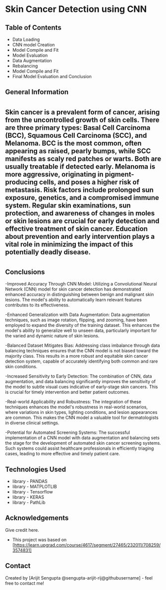 # Skin Cancer Detection using CNN

## Table of Contents
* Data Loading
* CNN model Creation
* Model Compile and Fit
* Model Evaluation 
* Data Augmentation
* Rebalancing
* Model Compile and Fit
* Final Model Evaluation and Conclusion


<!-- You can include any other section that is pertinent to your problem -->

## General Information
#
## Skin cancer is a prevalent form of cancer, arising from the uncontrolled growth of skin cells. There are three primary types: Basal Cell Carcinoma (BCC), Squamous Cell Carcinoma (SCC), and Melanoma. BCC is the most common, often appearing as raised, pearly bumps, while SCC manifests as scaly red patches or warts. Both are usually treatable if detected early. Melanoma is more aggressive, originating in pigment-producing cells, and poses a higher risk of metastasis. Risk factors include prolonged sun exposure, genetics, and a compromised immune system. Regular skin examinations, sun protection, and awareness of changes in moles or skin lesions are crucial for early detection and effective treatment of skin cancer. Education about prevention and early intervention plays a vital role in minimizing the impact of this potentially deadly disease.
#
## 

<!-- You don't have to answer all the questions - just the ones relevant to your project. -->

#
## Conclusions
-Improved Accuracy Through CNN Model:
Utilizing a Convolutional Neural Network (CNN) model for skin cancer detection has demonstrated enhanced accuracy in distinguishing between benign and malignant skin lesions. The model's ability to automatically learn relevant features contributes to its effectiveness.

-Enhanced Generalization with Data Augmentation:
Data augmentation techniques, such as image rotation, flipping, and zooming, have been employed to expand the diversity of the training dataset. This enhances the model's ability to generalize well to unseen data, particularly important for the varied and dynamic nature of skin lesions.

-Balanced Dataset Mitigates Bias:
Addressing class imbalance through data balancing techniques ensures that the CNN model is not biased toward the majority class. This results in a more robust and equitable skin cancer detection system, capable of accurately identifying both common and rare skin conditions.

-Increased Sensitivity to Early Detection:
The combination of CNN, data augmentation, and data balancing significantly improves the sensitivity of the model to subtle visual cues indicative of early-stage skin cancers. This is crucial for timely intervention and better patient outcomes.

-Real-world Applicability and Robustness:
The integration of these techniques enhances the model's robustness in real-world scenarios, where variations in skin types, lighting conditions, and lesion appearances are common. This makes the CNN model a valuable tool for dermatologists in diverse clinical settings.

-Potential for Automated Screening Systems:
The successful implementation of a CNN model with data augmentation and balancing sets the stage for the development of automated skin cancer screening systems. Such systems could assist healthcare professionals in efficiently triaging cases, leading to more effective and timely patient care.

<!-- You don't have to answer all the questions - just the ones relevant to your project. -->


## Technologies Used
- library - PANDAS 
- library - MATPLOTLIB 
- library - Tensorflow
- library - KERAS
- library - PathLib

<!-- As the libraries versions keep on changing, it is recommended to mention the version of library used in this project -->

## Acknowledgements
Give credit here.
- This project was based on [https://learn.upgrad.com/course/4617/segment/27465/232011/708259/3574831]


## Contact
Created by [Arijit Sengupta @sengupta-arijit-rij@githubusername] - feel free to contact me!


<!-- Optional -->
<!-- ## License -->
<!-- This project is open source and available under the [... License](). -->

<!-- You don't have to include all sections - just the one's relevant to your project -->